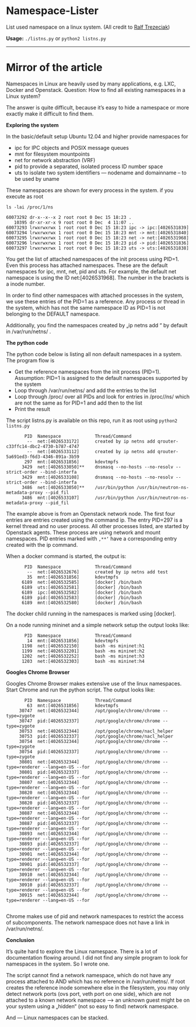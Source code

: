 # Namespace-Lister

List used namespace on a linux system. (All credit to [Ralf Trezeciak](https://www.opencloudblog.com/?p=251))

**Usage:** `./listns.py` or `python2 listns.py` 

---

# Mirror of the article

Namespaces in Linux are heavily used by many applications, e.g. LXC, Docker and Openstack.
Question: How to find all existing namespaces in a Linux system?

The answer is quite difficult, because it’s easy to hide a namespace or more exactly make it difficult to find them.

**Exploring the system**

In the basic/default setup Ubuntu 12.04 and higher provide namespaces for

- ipc for IPC objects and POSIX message queues
- mnt for filesystem mountpoints
- net for network abstraction (VRF)
- pid to provide a separated, isolated process ID number space
- uts to isolate two system identifiers — nodename and domainname – to be used by uname

These namespaces are shown for every process in the system. if you execute as root

```
ls -lai /proc/1/ns
 
60073292 dr-x--x--x 2 root root 0 Dec 15 18:23 .
   10395 dr-xr-xr-x 9 root root 0 Dec  4 11:07 ..
60073293 lrwxrwxrwx 1 root root 0 Dec 15 18:23 ipc -> ipc:[4026531839]
60073294 lrwxrwxrwx 1 root root 0 Dec 15 18:23 mnt -> mnt:[4026531840]
60073295 lrwxrwxrwx 1 root root 0 Dec 15 18:23 net -> net:[4026531968]
60073296 lrwxrwxrwx 1 root root 0 Dec 15 18:23 pid -> pid:[4026531836]
60073297 lrwxrwxrwx 1 root root 0 Dec 15 18:23 uts -> uts:[4026531838]
```

You get the list of attached namespaces of the init process using PID=1. Even this process has attached namespaces. These are the default namespaces for ipc, mnt, net, pid and uts. For example, the default net namespace is using the ID net:[4026531968]. The number in the brackets is a inode number.

In order to find other namespaces with attached processes in the system, we use these entries of the PID=1 as a reference. Any process or thread in the system, which has not the same namespace ID as PID=1 is not belonging to the DEFAULT namespace.

Additionally, you find the namespaces created by „ip netns add <NAME>“ by default in /var/run/netns/ .
  
**The python code**

The python code below is listing all non default namespaces in a system. The program flow is

- Get the reference namespaces from the init process (PID=1). Assumption: PID=1 is assigned to the default namespaces supported by the system
- Loop through /var/run/netns/ and add the entries to the list
- Loop through /proc/ over all PIDs and look for entries in /proc/<PID>/ns/ which are not the same as for PID=1 and add then to the list
- Print the result
  
The script listns.py is available on this repo, run it as root using `python2 listns.py`

```
       PID  Namespace             Thread/Command
        --  net:[4026533172]      created by ip netns add qrouter-c33ffc14-dbc2-4730-b787-4747
        --  net:[4026533112]      created by ip netns add qrouter-5a691ed3-f6d3-4346-891a-3b59
       297  mnt:[4026531856]      kdevtmpfs 
      3429  net:[4026533050]**    dnsmasq --no-hosts --no-resolv --strict-order --bind-interfa
      3429  mnt:[4026533108]      dnsmasq --no-hosts --no-resolv --strict-order --bind-interfa
      3486  net:[4026533050]**    /usr/bin/python /usr/bin/neutron-ns-metadata-proxy --pid_fil
      3486  mnt:[4026533107]      /usr/bin/python /usr/bin/neutron-ns-metadata-proxy --pid_fil
```

The example above is from an Openstack network node. The first four entries are entries created using the command ip. The entry PID=297 is a kernel thread and no user process. All other processes listed, are started by Openstack agents. These process are using network and mount namespaces. PID entries marked with `‚**‘` have a corresponding entry created with the ip command.

When a docker command is started, the output is:

```
       PID  Namespace             Thread/Command
        --  net:[4026532676]      created by ip netns add test
        35  mnt:[4026531856]      kdevtmpfs 
      6189  net:[4026532585]      [docker] /bin/bash 
      6189  uts:[4026532581]      [docker] /bin/bash 
      6189  ipc:[4026532582]      [docker] /bin/bash 
      6189  pid:[4026532583]      [docker] /bin/bash 
      6189  mnt:[4026532580]      [docker] /bin/bash 
```

The docker child running in the namespaces is marked using [docker].

On a node running mininet and a simple network setup the output looks like:

```
       PID  Namespace             Thread/Command
        14  mnt:[4026531856]      kdevtmpfs 
      1198  net:[4026532150]      bash -ms mininet:h1 
      1199  net:[4026532201]      bash -ms mininet:h2 
      1202  net:[4026532252]      bash -ms mininet:h3 
      1203  net:[4026532303]      bash -ms mininet:h4
```

**Googles Chrome Browser**

Googles Chrome Browser makes extensive use of the linux namespaces. Start Chrome and run the python script. The output looks like:

```
       PID  Namespace             Thread/Command
        63  mnt:[4026531856]      kdevtmpfs 
     30747  net:[4026532344]      /opt/google/chrome/chrome --type=zygote 
     30747  pid:[4026532337]      /opt/google/chrome/chrome --type=zygote 
     30753  net:[4026532344]      /opt/google/chrome/nacl_helper 
     30753  pid:[4026532337]      /opt/google/chrome/nacl_helper 
     30754  net:[4026532344]      /opt/google/chrome/chrome --type=zygote 
     30754  pid:[4026532337]      /opt/google/chrome/chrome --type=zygote 
     30801  net:[4026532344]      /opt/google/chrome/chrome --type=renderer --lang=en-US --for
     30801  pid:[4026532337]      /opt/google/chrome/chrome --type=renderer --lang=en-US --for
     30807  net:[4026532344]      /opt/google/chrome/chrome --type=renderer --lang=en-US --for
     30820  net:[4026532344]      /opt/google/chrome/chrome --type=renderer --lang=en-US --for
     30820  pid:[4026532337]      /opt/google/chrome/chrome --type=renderer --lang=en-US --for
     30887  net:[4026532344]      /opt/google/chrome/chrome --type=renderer --lang=en-US --for
     30887  pid:[4026532337]      /opt/google/chrome/chrome --type=renderer --lang=en-US --for
     30893  net:[4026532344]      /opt/google/chrome/chrome --type=renderer --lang=en-US --for
     30893  pid:[4026532337]      /opt/google/chrome/chrome --type=renderer --lang=en-US --for
     30901  net:[4026532344]      /opt/google/chrome/chrome --type=renderer --lang=en-US --for
     30901  pid:[4026532337]      /opt/google/chrome/chrome --type=renderer --lang=en-US --for
     30910  net:[4026532344]      /opt/google/chrome/chrome --type=renderer --lang=en-US --for
     30910  pid:[4026532337]      /opt/google/chrome/chrome --type=renderer --lang=en-US --for
     30915  net:[4026532344]      /opt/google/chrome/chrome --type=renderer --lang=en-US --for
     
```
Chrome makes use of pid and network namespaces to restrict the access of subcomponents. The network namespace does not have a link in /var/run/netns/.

**Conclusion**

It’s quite hard to explore the Linux namespace. There is a lot of documentation flowing around. I did not find any simple program to look for namespaces in the system. So I wrote one.

The script cannot find a network namespace, which do not have any process attached to AND which has no reference in /var/run/netns/. If root creates the reference inode somewhere else in the filesystem, you may only detect network ports (ovs port, veth port on one side), which are not attached to a known network namespace –> an unknown guest might be on your system using a „hidden“ (not so easy to find) network namespace.

And — Linux namespaces can be stacked.
